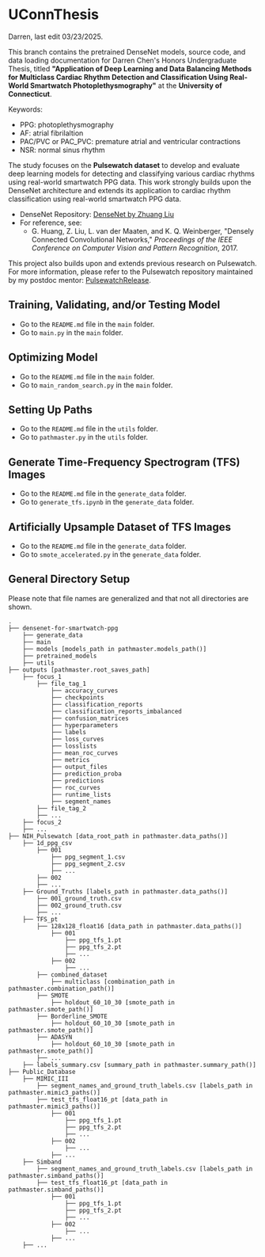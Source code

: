 # UConnThesis
Darren, last edit 03/23/2025.

This branch contains the pretrained DenseNet models, source code, and data loading documentation for Darren Chen's Honors Undergraduate Thesis, titled **"Application of Deep Learning and Data Balancing Methods for Multiclass Cardiac Rhythm Detection and Classification Using Real-World Smartwatch Photoplethysmography"** at the **University of Connecticut**.  

Keywords:
- PPG: photoplethysmography
- AF: atrial fibrilaltion
- PAC/PVC or PAC_PVC: premature atrial and ventricular contractions
- NSR: normal sinus rhythm

The study focuses on the **Pulsewatch dataset** to develop and evaluate deep learning models for detecting and classifying various cardiac rhythms using real-world smartwatch PPG data. This work strongly builds upon the DenseNet architecture and extends its application to cardiac rhythm classification using real-world smartwatch PPG data.  

- DenseNet Repository: [DenseNet by Zhuang Liu](https://github.com/liuzhuang13/DenseNet)  
- For reference, see:
    - G. Huang, Z. Liu, L. van der Maaten, and K. Q. Weinberger, "Densely Connected Convolutional Networks," *Proceedings of the IEEE Conference on Computer Vision and Pattern Recognition*, 2017.

This project also builds upon and extends previous research on Pulsewatch. For more information, please refer to the Pulsewatch repository maintained by my postdoc mentor: [PulsewatchRelease](https://github.com/Cassey2016/PulsewatchRelease.git). 

## Training, Validating, and/or Testing Model
- Go to the `README.md` file in the `main` folder.
- Go to `main.py` in the `main` folder.

## Optimizing Model
- Go to the `README.md` file in the `main` folder.
- Go to `main_random_search.py` in the `main` folder.

## Setting Up Paths
- Go to the `README.md` file in the `utils` folder.
- Go to `pathmaster.py` in the `utils` folder.

## Generate Time-Frequency Spectrogram (TFS) Images
- Go to the `README.md` file in the `generate_data` folder.
- Go to `generate_tfs.ipynb` in the `generate_data` folder.

## Artificially Upsample Dataset of TFS Images
- Go to the `README.md` file in the `generate_data` folder.
- Go to `smote_accelerated.py` in the `generate_data` folder.

## General Directory Setup
Please note that file names are generalized and that not all directories are shown.
```
.
├── densenet-for-smartwatch-ppg
    ├── generate_data
    ├── main
    ├── models [models_path in pathmaster.models_path()]
    ├── pretrained_models
    ├── utils
├── outputs [pathmaster.root_saves_path]
    ├── focus_1
        ├── file_tag_1
            ├── accuracy_curves
            ├── checkpoints
            ├── classification_reports
            ├── classification_reports_imbalanced
            ├── confusion_matrices
            ├── hyperparameters
            ├── labels
            ├── loss_curves
            ├── losslists
            ├── mean_roc_curves
            ├── metrics
            ├── output_files
            ├── prediction_proba
            ├── predictions
            ├── roc_curves
            ├── runtime_lists
            ├── segment_names
        ├── file_tag_2
        ├── ...
    ├── focus_2
    ├── ...
├── NIH_Pulsewatch [data_root_path in pathmaster.data_paths()]
    ├── 1d_ppg_csv
        ├── 001
            ├── ppg_segment_1.csv
            ├── ppg_segment_2.csv
            ├── ...
        ├── 002
        ├── ...
    ├── Ground_Truths [labels_path in pathmaster.data_paths()]
        ├── 001_ground_truth.csv
        ├── 002_ground_truth.csv
        ├── ...
    ├── TFS_pt
        ├── 128x128_float16 [data_path in pathmaster.data_paths()]
            ├── 001
                ├── ppg_tfs_1.pt
                ├── ppg_tfs_2.pt
                ├── ...
            ├── 002
                ├── ...
        ├── combined_dataset
            ├── multiclass [combination_path in pathmaster.combination_path()]
        ├── SMOTE
            ├── holdout_60_10_30 [smote_path in pathmaster.smote_path()]
        ├── Borderline_SMOTE
            ├── holdout_60_10_30 [smote_path in pathmaster.smote_path()]
        ├── ADASYN
            ├── holdout_60_10_30 [smote_path in pathmaster.smote_path()]
        ├── ...
    ├── labels_summary.csv [summary_path in pathmaster.summary_path()]
├── Public_Database
    ├── MIMIC_III
        ├── segment_names_and_ground_truth_labels.csv [labels_path in pathmaster.mimic3_paths()]
        ├── test_tfs_float16_pt [data_path in pathmaster.mimic3_paths()]
            ├── 001
                ├── ppg_tfs_1.pt
                ├── ppg_tfs_2.pt
                ├── ...
            ├── 002
                ├── ...
            ├── ...
    ├── Simband
        ├── segment_names_and_ground_truth_labels.csv [labels_path in pathmaster.simband_paths()]
        ├── test_tfs_float16_pt [data_path in pathmaster.simband_paths()]
            ├── 001
                ├── ppg_tfs_1.pt
                ├── ppg_tfs_2.pt
                ├── ...
            ├── 002
                ├── ...
            ├── ...
    ├── ...
```
